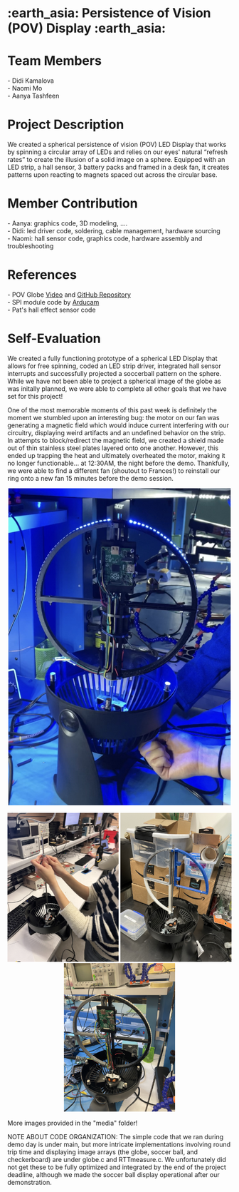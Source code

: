 <h1> :earth_asia:  Persistence of Vision (POV) Display  :earth_asia: </h1>

<h1> Team Members </h1>
- Didi Kamalova <br>
- Naomi Mo <br>
- Aanya Tashfeen <br>

<h1> Project Description </h1>
We created a spherical persistence of vision (POV) LED Display that works by spinning a circular array of LEDs and relies on our eyes' natural “refresh rates” to create the illusion of a solid image on a sphere. Equipped with an LED strip, a hall sensor, 3 battery packs and framed in a desk fan, it creates patterns upon reacting to magnets spaced out across the circular base.

<h1> Member Contribution </h1>
- Aanya: graphics code, 3D modeling, .... <br>
- Didi: led driver code, soldering, cable management, hardware sourcing <br>
- Naomi: hall sensor code, graphics code, hardware assembly and troubleshooting <br>

<h1> References </h1>
- POV Globe <a href="https://www.youtube.com/watch?v=E4yqSw38R_Q&t=178s](https://youtu.be/E4yqSw38R_Q">Video</a> and <a href="https://github.com/rottaca/PovGlobe.git">GitHub Repository</a> <br>
- SPI module code by <a href="https://github.com/cs107e/cs107e.github.io/blob/25d6d0b08f8accd1bdcaf4e400c9574a3f2c0dcf/lectures/Sensors/code/arducam/spi.c">Arducam</a> <br>
- Pat's hall effect sensor code <br>

<h1> Self-Evaluation </h1>
<p> We created a fully functioning prototype of a spherical LED Display that allows for free spinning, coded an LED strip driver, integrated hall sensor interrupts and successfully projected a soccerball pattern on the sphere. While we have not been able to project a spherical image of the globe as was initally planned, we were able to complete all other goals that we have set for this project! </p>

One of the most memorable moments of this past week is definitely the moment we stumbled upon an interesting bug: the motor on our fan was generating a magnetic field which would induce current interfering with our circuitry, displaying weird artifacts and an undefined behavior on the strip. In attempts to block/redirect the magnetic field, we created a shield made out of thin stainless steel plates layered onto one another. However, this ended up trapping the heat and ultimately overheated the motor, making it no longer functionable... at 12:30AM, the night before the demo. Thankfully, we were able to find a different fan (shoutout to Frances!) to reinstall our ring onto a new fan 15 minutes before the demo session.

<p align="center">
  <img src="media/IMG_8513.jpg" title="LED Display" width = "500">
</p>
<p align="center">
  <img src="media/IMG_1285.JPG" title="LED Display" width = "250">
  <img src="media/IMG_8415.jpg" title="LED Display" width = "250">
  <img src="media/IMG_8499.jpg" title="LED Display" width = "250">
</p>


More images provided in the "media" folder!

NOTE ABOUT CODE ORGANIZATION:
The simple code that we ran during demo day is under main, but more intricate implementations involving round trip time and displaying image arrays (the globe, soccer ball, and checkerboard) are under globe.c and RTTmeasure.c. We unfortunately did not get these to be fully optimized and integrated by the end of the project deadline, although we made the soccer ball display operational after our demonstration.
